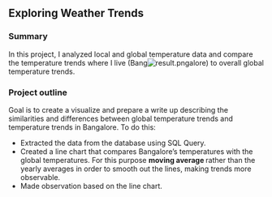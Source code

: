 ## Exploring Weather Trends
### Summary
In this project, I analyzed local and global temperature data and compare the temperature trends
where I live (Bang![result.png](attachment:result.png)alore) to overall global temperature trends.
### Project outline
Goal is to create a visualize and prepare a write up describing the similarities and differences
between global temperature trends and temperature trends in Bangalore. To do this:
<ul>

<li>Extracted the data from the database using SQL Query.</li>
<li>Created a line chart that compares Bangalore’s temperatures with the global temperatures.
For this purpose <b> moving average </b> rather than the yearly averages in order to smooth out the
lines, making trends more observable.</li>
<li>Made observation based on the line chart.</li>
